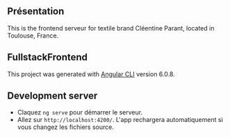 ## Présentation
This is the frontend serveur for textile brand Cléentine Parant, located in Toulouse, France.

## FullstackFrontend

This project was generated with [Angular CLI](https://github.com/angular/angular-cli) version 6.0.8.

## Development server

- Claquez `ng serve` pour démarrer le serveur. 
- Allez sur  `http://localhost:4200/`. L'app rechargera automatiquement si vous changez les fichiers source.
